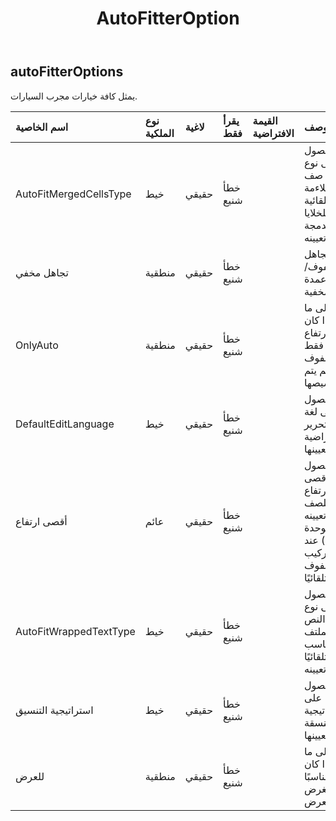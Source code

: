 ﻿---
title: AutoFitterOption
second_title: Aspose.Cells Cloud Documen
type: docs
url: /ar/specification/model/autofitteroptions/
description: "Aspose.Cells مواصفات النموذج السحابي: AutoFitterOptions. تعامل بسهولة مع Excel ومستندات جداول البيانات الأخرى التي تحتوي على ميزات مثل الفتح والتوليد والتحرير والتقسيم والدمج والمقارنة والتحويل"
kwords: Excel، Office، جدول البيانات، Cloud REST API، AutoFitterOptions
weight: 50
---
## **autoFitterOptions**

 يمثل كافة خيارات مجرب السيارات.

| اسم الخاصية| نوع الملكية| لاغية| يقرأ فقط| القيمة الافتراضية| وصف|
|:- |:- |:- |:- |:- |:- |
| AutoFitMergedCellsType| خيط| حقيقي| خطأ شنيع|| الحصول على نوع ارتفاع صف الملاءمة التلقائية للخلايا المدمجة وتعيينه.|
| تجاهل مخفي| منطقية| حقيقي| خطأ شنيع|| يتجاهل الصفوف/الأعمدة المخفية.|
| OnlyAuto| منطقية| حقيقي| خطأ شنيع|| يشير إلى ما إذا كان الارتفاع مناسبًا فقط للصفوف التي لم يتم تخصيصها.|
| DefaultEditLanguage| خيط| حقيقي| خطأ شنيع|| الحصول على لغة التحرير الافتراضية أو تعيينها.|
| أقصى ارتفاع| عائم| حقيقي| خطأ شنيع|| الحصول على أقصى ارتفاع للصف وتعيينه (بوحدة النقطة) عند تركيب الصفوف تلقائيًا.|
|AutoFitWrappedTextType| خيط| حقيقي| خطأ شنيع|| الحصول على نوع النص الملتف المناسب تلقائيًا وتعيينه.|
| استراتيجية التنسيق| خيط| حقيقي| خطأ شنيع|| الحصول على الاستراتيجية المنسقة وتعيينها.|
| للعرض| منطقية| حقيقي| خطأ شنيع|| يشير إلى ما إذا كان مناسبًا لغرض العرض.|

